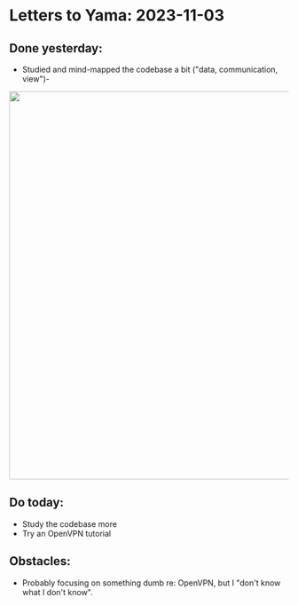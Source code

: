 # Letters to Yama: 2023-11-03

## Done yesterday:

- Studied and mind-mapped the codebase a bit ("data, communication, view")-

<img src="https://github.com/Crowbrammer/eden-daily-updates/assets/19522656/602465a4-22ee-4b50-8974-6d087b9bdbd9" width=700>

## Do today:

- Study the codebase more
- Try an OpenVPN tutorial

## Obstacles:
- Probably focusing on something dumb re: OpenVPN, but I "don't know what I don't know".

